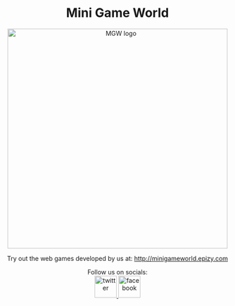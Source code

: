 <h1 align='center'>Mini Game World</h1>

<div align='center'>

<img src='https://avatars.githubusercontent.com/u/74375261?s=200&v=4' width='500px' alt='MGW logo' />

Try out the web games developed by us at: http://minigameworld.epizy.com


Follow us on socials:  
<a href="https://twitter.com/parttimegamer04" target="_blank">
<img
 src="https://cdn.jsdelivr.net/gh/devicons/devicon/icons/twitter/twitter-original.svg" alt='twitter' title='twitter' width='50' height='50' />
</a>
<a href='https://www.facebook.com/Part-Time-Gamer-117209040970515'>
<img
 src="https://cdn.jsdelivr.net/gh/devicons/devicon/icons/facebook/facebook-original.svg" alt='facebook' title='facebook' width='50' height='50' />  
</a>

</div>

